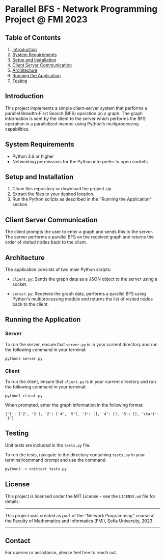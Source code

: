 # Parallel BFS - Network Programming Project @ FMI 2023

## Table of Contents

1. [Introduction](#introduction)
2. [System Requirements](#system-requirements)
3. [Setup and Installation](#setup-and-installation)
4. [Client Server Communication](#client-server-communication)
5. [Architecture](#architecture)
6. [Running the Application](#running-the-application)
7. [Testing](#testing)

## Introduction

This project implements a simple client-server system that performs a parallel Breadth-First Search (BFS) operation on a graph. The graph information is sent by the client to the server which performs the BFS operation in a parallelized manner using Python's multiprocessing capabilities.

## System Requirements

- Python 3.6 or higher
- Networking permissions for the Python interpreter to open sockets

## Setup and Installation

1. Clone this repository or download the project zip.
2. Extract the files to your desired location.
3. Run the Python scripts as described in the "Running the Application" section.

## Client Server Communication

The client prompts the user to enter a graph and sends this to the server. The server performs a parallel BFS on the received graph and returns the order of visited nodes back to the client.

## Architecture

The application consists of two main Python scripts:

- `client.py`: Sends the graph data as a JSON object to the server using a socket.

- `server.py`: Receives the graph data, performs a parallel BFS using Python's multiprocessing module and returns the list of visited nodes back to the client.

## Running the Application

### Server

To run the server, ensure that `server.py` is in your current directory and run the following command in your terminal:

```
python3 server.py
```

### Client

To run the client, ensure that `client.py` is in your current directory and run the following command in your terminal:

```
python3 client.py
```

When prompted, enter the graph information in the following format:
```
{'1': ['2', '3'], '2': ['4', '5'], '3': [], '4': [], '5': [], 'start': '1'}
```

## Testing

Unit tests are included in the `tests.py` file. 

To run the tests, navigate to the directory containing `tests.py` in your terminal/command prompt and use the command:

```bash
python3 -m unittest tests.py
```

## License

This project is licensed under the MIT License - see the `LICENSE.md` file for details. 

----
This project was created as part of the "Network Programming" course at the Faculty of Mathematics and Informatics (FMI), Sofia University, 2023.

----

## Contact

For queries or assistance, please feel free to reach out.